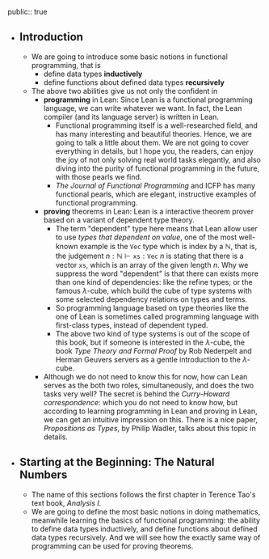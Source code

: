 public:: true

- ## Introduction
	- We are going to introduce some basic notions in functional programming, that is
		- define data types **inductively**
		- define functions about defined data types **recursively**
	- The above two abilities give us not only the confident in
		- **programming** in Lean: Since Lean is a functional programming language, we can write whatever we want. In fact, the Lean compiler (and its language server) is written in Lean.
			- Functional programming itself is a well-researched field, and has many interesting and beautiful theories. Hence, we are going to talk a little about them. We are not going to cover everything in details, but I hope you, the readers, can enjoy the joy of not only solving real world tasks elegantly, and also diving into the purity of functional programming in the future, with those pearls we find.
			- *The Journal of Functional Programming* and ICFP has many functional pearls, which are elegant, instructive examples of functional programming.
		- **proving** theorems in Lean: Lean is a interactive theorem prover based on a variant of dependent type theory.
			- The term "dependent" type here means that Lean allow user to use *types that dependent on value*, one of the most well-known example is the $\mathtt{Vec}$ type which is index by a $\mathbb N$, that is, the judgement $n : \mathbb N \vdash \mathtt{xs} : \mathtt{Vec}\ n$ is stating that there is a vector $\mathtt{xs}$, which is an array of the given length $n$. Why we suppress the word "dependent" is that there can exists more than one kind of dependencies: like the refine types; or the famous $\lambda$-cube, which build the cube of type systems with some selected dependency relations on types and terms.
			- So programming language based on type theories like the one of Lean is sometimes called programming language with first-class types, instead of dependent typed.
			- The above two kind of type systems is out of the scope of this book, but if someone is interested in the $\lambda$-cube, the book *Type Theory and Formal Proof* by Rob Nederpelt and Herman Geuvers servers as a gentle introduction to the $\lambda$-cube.
		- Although we do not need to know this for now, how can Lean serves as the both two roles, simultaneously, and does the two tasks very well? The secret is behind the *Curry-Howard correspondence*: which you do not need to know how, but according to learning programming in Lean and proving in Lean, we can get an intuitive impression on this. There is a nice paper, *Propositions as Types*, by Philip Wadler, talks about this topic in details.
- ## Starting at the Beginning: The Natural Numbers
	- The name of this sections follows the first chapter in Terence Tao's text book, *Analysis I*.
	- We are going to define the most basic notions in doing mathematics, meanwhile learning the basics of functional programming: the ability to define data types inductively, and define functions about defined data types recursively. And we will see how the exactly same way of programming can be used for proving theorems.